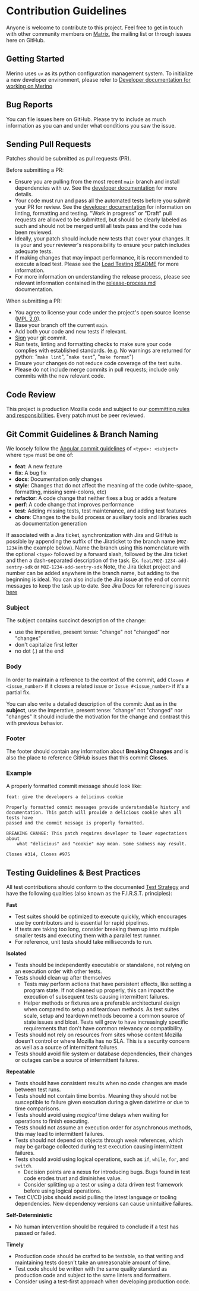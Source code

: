 # Contribution Guidelines

Anyone is welcome to contribute to this project. Feel free to get in touch with
other community members on [Matrix][matrix], the mailing list or through issues here on
GitHub.

[matrix]: https://chat.mozilla.org

## Getting Started

Merino uses `uv` as its python configuration management system. To initialize a new developer
environment, please refer to
[Developer documentation for working on Merino](https://mozilla-services.github.io/merino-py/dev/index.html)

## Bug Reports

You can file issues here on GitHub. Please try to include as much information as
you can and under what conditions you saw the issue.

## Sending Pull Requests

Patches should be submitted as pull requests (PR).

Before submitting a PR:

- Ensure you are pulling from the most recent `main` branch and install dependencies with uv.
  See the [developer documentation][developer documentation] for more details.
- Your code must run and pass all the automated tests before you submit your PR
  for review. See the [developer documentation][developer documentation] for information on linting,
  formatting and testing. "Work in progress" or "Draft" pull requests are allowed to be submitted,
  but should be clearly labeled as such and should not be merged until all tests pass and the code
  has been reviewed.
- Ideally, your patch should include new tests that cover your changes. It is your and
  your reviewer's responsibility to ensure your patch includes adequate tests.
- If making changes that may impact performance, it is recommended to execute a load test. Please
  see the [Load Testing README][load_testing_readme] for more information.
- For more information on understanding the release process, please see relevant information
  contained in the [release-process.md][release_process] documentation.

When submitting a PR:

- You agree to license your code under the project's open source license ([MPL 2.0][license]).
- Base your branch off the current `main`.
- Add both your code and new tests if relevant.
- [Sign][sign] your git commit.
- Run tests, linting and formatting checks to make sure your code complies with established standards.
  (e.g. No warnings are returned for python: "`make lint`", "`make test`", "`make format`")
- Ensure your changes do not reduce code coverage of the test suite.
- Please do not include merge commits in pull requests; include only commits
  with the new relevant code.

[developer documentation]: /docs/dev/index.md
[load_testing_readme]: /tests/load/README.md
[release_process]: /docs/dev/release-process.md
[license]: /LICENSE
[sign]: https://docs.github.com/en/github/authenticating-to-github/managing-commit-signature-verification/signing-commits

## Code Review

This project is production Mozilla code and subject to our
[committing rules and responsibilities][committing_rules_and_responsibilities].
Every patch must be peer reviewed.

[committing_rules_and_responsibilities]: https://firefox-source-docs.mozilla.org/contributing/committing_rules_and_responsibilities.html

## Git Commit Guidelines & Branch Naming

We loosely follow the [Angular commit guidelines][angular_commit_guidelines]
of `<type>: <subject>` where `type` must be one of:

- **feat**: A new feature
- **fix**: A bug fix
- **docs**: Documentation only changes
- **style**: Changes that do not affect the meaning of the code (white-space, formatting, missing
  semi-colons, etc)
- **refactor**: A code change that neither fixes a bug or adds a feature
- **perf**: A code change that improves performance
- **test**: Adding missing tests, test maintenance, and adding test features
- **chore**: Changes to the build process or auxiliary tools and libraries such as documentation
  generation

If associated with a Jira ticket, synchronization with Jira and GitHub is possible by appending the suffix of the Jiraticket to the branch name (`MOZ-1234` in the example below). Name the branch using this nomenclature with the optional `<type>` followed by a forward slash, followed by the Jira ticket and then a
dash-separated description of the task. Ex. `feat/MOZ-1234-add-sentry-sdk` or `MOZ-1234-add-sentry-sdk` Note, the Jira ticket project and number can be added anywhere in the
branch name, but adding to the beginning is ideal. You can also include the Jira issue at the end of
commit messages to keep the task up to date. See Jira Docs for referencing issues [here][jira]

[angular_commit_guidelines]: https://github.com/angular/angular/blob/main/CONTRIBUTING.md
[jira]: https://support.atlassian.com/jira-software-cloud/docs/reference-issues-in-your-development-work/

### Subject

The subject contains succinct description of the change:

- use the imperative, present tense: "change" not "changed" nor "changes"
- don't capitalize first letter
- no dot (.) at the end

### Body

In order to maintain a reference to the context of the commit, add
`Closes #<issue_number>` if it closes a related issue or `Issue #<issue_number>`
if it's a partial fix.

You can also write a detailed description of the commit: Just as in the
**subject**, use the imperative, present tense: "change" not "changed" nor
"changes" It should include the motivation for the change and contrast this with
previous behavior.

### Footer

The footer should contain any information about **Breaking Changes** and is also
the place to reference GitHub issues that this commit **Closes**.

### Example

A properly formatted commit message should look like:

```
feat: give the developers a delicious cookie

Properly formatted commit messages provide understandable history and
documentation. This patch will provide a delicious cookie when all tests have
passed and the commit message is properly formatted.

BREAKING CHANGE: This patch requires developer to lower expectations about
    what "delicious" and "cookie" may mean. Some sadness may result.

Closes #314, Closes #975
```

## Testing Guidelines & Best Practices

All test contributions should conform to the documented [Test Strategy][test_strategy] and have the
following qualities (also known as the F.I.R.S.T. principles):

**Fast**

- Test suites should be optimized to execute quickly, which encourages use by contributors and is
  essential for rapid pipelines.
- If tests are taking too long, consider breaking them up into multiple smaller tests and executing
  them with a parallel test runner.
- For reference, unit tests should take milliseconds to run.

**Isolated**

- Tests should be independently executable or standalone, not relying on an execution order with
  other tests.
- Tests should clean up after themselves
  - Tests may perform actions that have persistent effects, like setting a program state. If not
    cleaned up properly, this can impact the execution of subsequent tests causing intermittent
    failures.
  - Helper methods or fixtures are a preferable architectural design when compared to setup and
    teardown methods. As test suites scale, setup and teardown methods become a common source of
    state issues and bloat. Tests will grow to have increasingly specific requirements that don't
    have common relevancy or compatibility.
- Tests should not rely on resources from sites whose content Mozilla doesn't control or where
  Mozilla has no SLA. This is a security concern as well as a source of intermittent failures.
- Tests should avoid file system or database dependencies, their changes or outages can be a source
  of intermittent failures.

**Repeatable**

- Tests should have consistent results when no code changes are made between test runs.
- Tests should not contain time bombs. Meaning they should not be susceptible to failure given
  execution during a given datetime or due to time comparisons.
- Tests should avoid using _magical_ time delays when waiting for operations to finish executing.
- Tests should not assume an execution order for asynchronous methods, this may lead to intermittent
  failures.
- Tests should not depend on objects through weak references, which may be garbage collected during
  test execution causing intermittent failures.
- Tests should avoid using logical operations, such as `if`, `while`, `for`, and `switch`.
  - Decision points are a nexus for introducing bugs. Bugs found in test code erodes trust and
    diminishes value.
  - Consider splitting up a test or using a data driven test framework before using logical
    operations.
- Test CI/CD jobs should avoid pulling the latest language or tooling dependencies. New dependency
  versions can cause unintuitive failures.

**Self-Deterministic**

- No human intervention should be required to conclude if a test has passed or failed.

**Timely**

- Production code should be crafted to be testable, so that writing and maintaining tests doesn't
  take an unreasonable amount of time.
- Test code should be written with the same quality standard as production code and subject to the
  same linters and formatters.
- Consider using a test-first approach when developing production code.

[test_strategy]: /docs/dev/testing.md
